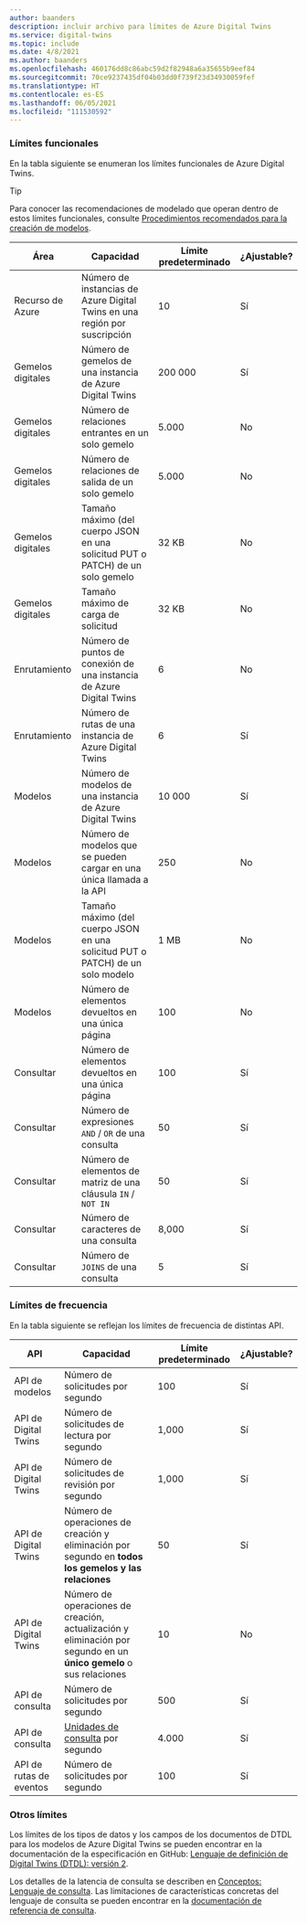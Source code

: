 ```yaml
---
author: baanders
description: incluir archivo para límites de Azure Digital Twins
ms.service: digital-twins
ms.topic: include
ms.date: 4/8/2021
ms.author: baanders
ms.openlocfilehash: 460176dd8c86abc59d2f82948a6a35655b9eef84
ms.sourcegitcommit: 70ce9237435df04b03dd0f739f23d34930059fef
ms.translationtype: HT
ms.contentlocale: es-ES
ms.lasthandoff: 06/05/2021
ms.locfileid: "111530592"
---
```

### <a name="functional-limits"></a>Límites funcionales

En la tabla siguiente se enumeran los límites funcionales de Azure Digital Twins. 

> [!TIP]
> Para conocer las recomendaciones de modelado que operan dentro de estos límites funcionales, consulte [Procedimientos recomendados para la creación de modelos](../articles/digital-twins/concepts-models.md#modeling-best-practices).

| Área | Capacidad | Límite predeterminado | ¿Ajustable? |
| --- | --- | --- | --- |
| Recurso de Azure | Número de instancias de Azure Digital Twins en una región por suscripción | 10 | Sí |
| Gemelos digitales | Número de gemelos de una instancia de Azure Digital Twins | 200 000 | Sí |
| Gemelos digitales | Número de relaciones entrantes en un solo gemelo | 5\.000 | No |
| Gemelos digitales | Número de relaciones de salida de un solo gemelo | 5\.000 | No |
| Gemelos digitales | Tamaño máximo (del cuerpo JSON en una solicitud PUT o PATCH) de un solo gemelo | 32 KB | No |
| Gemelos digitales | Tamaño máximo de carga de solicitud | 32 KB | No | 
| Enrutamiento | Número de puntos de conexión de una instancia de Azure Digital Twins | 6 | No |
| Enrutamiento | Número de rutas de una instancia de Azure Digital Twins | 6 | Sí |
| Modelos | Número de modelos de una instancia de Azure Digital Twins | 10 000 | Sí |
| Modelos | Número de modelos que se pueden cargar en una única llamada a la API | 250 | No |
| Modelos | Tamaño máximo (del cuerpo JSON en una solicitud PUT o PATCH) de un solo modelo | 1 MB | No |
| Modelos | Número de elementos devueltos en una única página | 100 | No |
| Consultar | Número de elementos devueltos en una única página | 100 | Sí |
| Consultar | Número de expresiones `AND` / `OR` de una consulta | 50 | Sí |
| Consultar | Número de elementos de matriz de una cláusula `IN` / `NOT IN` | 50 | Sí |
| Consultar | Número de caracteres de una consulta | 8,000 | Sí |
| Consultar | Número de `JOINS` de una consulta | 5 | Sí |

### <a name="rate-limits"></a>Límites de frecuencia

En la tabla siguiente se reflejan los límites de frecuencia de distintas API.

| API | Capacidad | Límite predeterminado | ¿Ajustable? |
| --- | --- | --- | --- |
| API de modelos | Número de solicitudes por segundo | 100 | Sí |
| API de Digital Twins | Número de solicitudes de lectura por segundo | 1,000 | Sí |
| API de Digital Twins | Número de solicitudes de revisión por segundo | 1,000 | Sí |
| API de Digital Twins | Número de operaciones de creación y eliminación por segundo en **todos los gemelos y las relaciones** | 50 | Sí |
| API de Digital Twins | Número de operaciones de creación, actualización y eliminación por segundo en un **único gemelo** o sus relaciones | 10 | No |
| API de consulta | Número de solicitudes por segundo | 500 | Sí |
| API de consulta | [Unidades de consulta](../articles/digital-twins/concepts-query-units.md) por segundo | 4\.000 | Sí |
| API de rutas de eventos | Número de solicitudes por segundo | 100 | Sí |

### <a name="other-limits"></a>Otros límites

Los límites de los tipos de datos y los campos de los documentos de DTDL para los modelos de Azure Digital Twins se pueden encontrar en la documentación de la especificación en GitHub: [Lenguaje de definición de Digital Twins (DTDL): versión 2](https://github.com/Azure/opendigitaltwins-dtdl/blob/master/DTDL/v2/dtdlv2.md).
 
Los detalles de la latencia de consulta se describen en [Conceptos: Lenguaje de consulta](../articles/digital-twins/concepts-query-language.md#considerations-for-querying). Las limitaciones de características concretas del lenguaje de consulta se pueden encontrar en la [documentación de referencia de consulta](../articles/digital-twins/concepts-query-language.md#reference-documentation).
